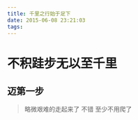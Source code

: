 ```yaml
---
title: 千里之行始于足下
date: 2015-06-08 23:21:03
tags:
---
```


# 不积跬步无以至千里

## 迈第一步

>略微艰难的走起来了
>不错
>至少不用爬了